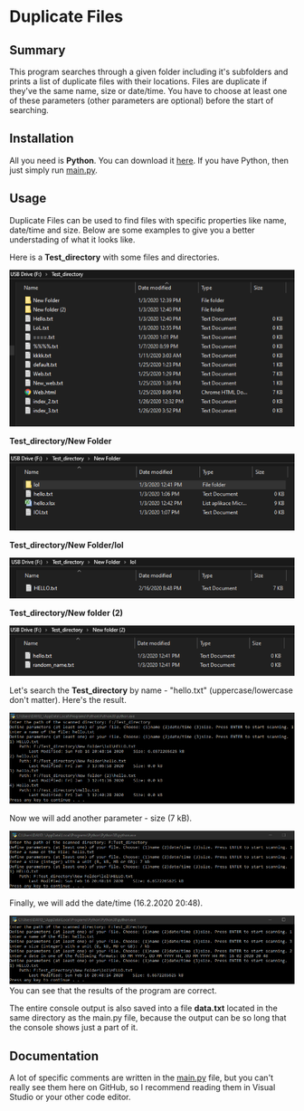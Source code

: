 # Duplicate Files
## Summary
This program searches through a given folder including it's subfolders and prints a list of duplicate files with their locations.
Files are duplicate if they've the same name, size or date/time.
You have to choose at least one of these parameters (other parameters are optional) before the start of searching.
## Installation
All you need is **Python**. You can download it [here](https://www.python.org/downloads/).
If you have Python, then just simply run [main.py](main.py).
## Usage
Duplicate Files can be used to find files with specific properties like name, date/time and size. Below are some examples to give you a better understading of what it looks like.

Here is a **Test_directory** with some files and directories.


<img src="images/image1.png" />


**Test_directory/New Folder**


<img src="images/image2.png" />


**Test_directory/New Folder/lol**


<img src="images/image3.png" />


**Test_directory/New folder (2)**


<img src="images/image4.png" />


Let's search the **Test_directory** by name - "hello.txt" (uppercase/lowercase don't matter). Here's the result.


<img src="images/console1.png" />


Now we will add another parameter - size (7 kB).


<img src="images/console2.png" />


Finally, we will add the date/time (16.2.2020 20:48).


<img src="images/console3.png" />
You can see that the results of the program are correct.


The entire console output is also saved into a file **data.txt** located in the same directory as the main.py file, because the output can be so long that the console shows just a part of it.  

## Documentation
A lot of specific comments are written in the [main.py](main.py) file, but you can't really see them here on GitHub, so I recommend reading them in Visual Studio or your other code editor.
